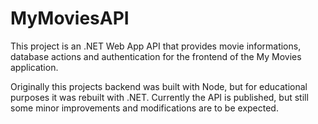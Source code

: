 # MyMoviesAPI
This project is an .NET Web App API that provides movie informations, database actions and authentication for the frontend of the My Movies application.

Originally this projects backend was built with Node, but for educational purposes it was rebuilt with .NET.
Currently the API is published, but still some minor improvements and modifications are to be expected.